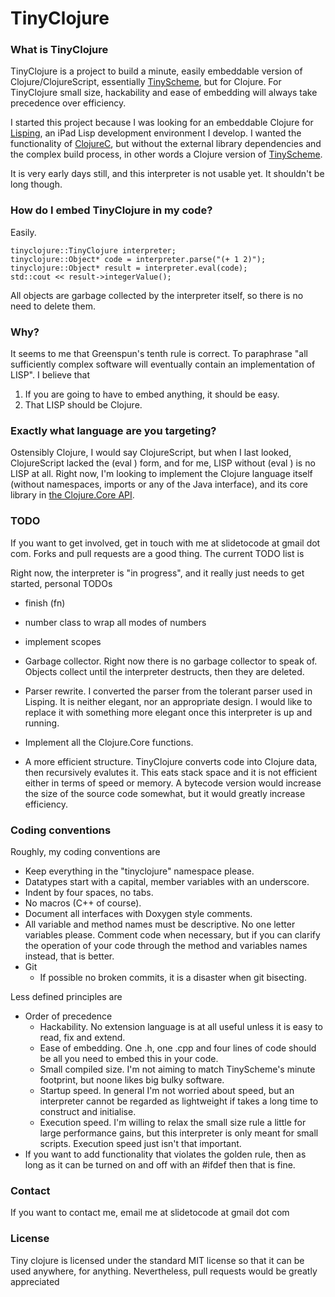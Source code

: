 # TinyClojure

### What is TinyClojure

TinyClojure is a project to build a minute, easily embeddable version of Clojure/ClojureScript, essentially [TinyScheme](http://tinyscheme.sourceforge.net/home.html), but for Clojure.  For TinyClojure small size, hackability and ease of embedding will always take precedence over efficiency.

I started this project because I was looking for an embeddable Clojure for [Lisping](http://slidetocode.com/), an iPad Lisp development environment I develop.  I wanted the functionality of [ClojureC](https://github.com/schani/clojurec), but without the external library dependencies and the complex build process, in other words a Clojure version of [TinyScheme](http://tinyscheme.sourceforge.net/home.html).  

It is very early days still, and this interpreter is not usable yet.  It shouldn't be long though.


### How do I embed TinyClojure in my code?

Easily.

    tinyclojure::TinyClojure interpreter;
    tinyclojure::Object* code = interpreter.parse("(+ 1 2)");
    tinyclojure::Object* result = interpreter.eval(code);
    std::cout << result->integerValue();
    
All objects are garbage collected by the interpreter itself, so there is no need to delete them.


### Why?

It seems to me that Greenspun's tenth rule is correct.  To paraphrase "all sufficiently complex software will eventually contain an implementation of LISP".  I believe that

1. If you are going to have to embed anything, it should be easy.
2. That LISP should be Clojure.


### Exactly what language are you targeting?

Ostensibly Clojure, I would say ClojureScript, but when I last looked, ClojureScript lacked the (eval ) form, and for me, LISP without (eval ) is no LISP at all.  Right now, I'm looking to implement the Clojure language itself (without namespaces, imports or any of the Java interface), and its core library in [the Clojure.Core API](http://richhickey.github.com/clojure/clojure.core-api.html).

### TODO

If you want to get involved, get in touch with me at slidetocode at gmail dot com.  Forks and pull requests are a good thing.  The current TODO list is

Right now, the interpreter is "in progress", and it really just needs to get started, personal TODOs

* finish (fn)
* number class to wrap all modes of numbers
* implement scopes


* Garbage collector.  Right now there is no garbage collector to speak of.  Objects collect until the interpreter destructs, then they are deleted.
* Parser rewrite.  I converted the parser from the tolerant parser used in Lisping.  It is neither elegant, nor an appropriate design.  I would like to replace it with something more elegant once this interpreter is up and running.
* Implement all the Clojure.Core functions.
* A more efficient structure.  TinyClojure converts code into Clojure data, then recursively evalutes it.  This eats stack space and it is not efficient either in terms of speed or memory.  A bytecode version would increase the size of the source code somewhat, but it would greatly increase efficiency.


### Coding conventions

Roughly, my coding conventions are

* Keep everything in the "tinyclojure" namespace please.
* Datatypes start with a capital, member variables with an underscore.
* Indent by four spaces, no tabs.
* No macros (C++ of course).
* Document all interfaces with Doxygen style comments.
* All variable and method names must be descriptive.  No one letter variables please.  Comment code when necessary, but if you can clarify the operation of your code through the method and variables names instead, that is better.
* Git
    * If possible no broken commits, it is a disaster when git bisecting.

Less defined principles are

* Order of precedence
    * Hackability.  No extension language is at all useful unless it is easy to read, fix and extend.
    * Ease of embedding.  One .h, one .cpp and four lines of code should be all you need to embed this in your code.
    * Small compiled size.  I'm not aiming to match TinyScheme's minute footprint, but noone likes big bulky software.
    * Startup speed.  In general I'm not worried about speed, but an interpreter cannot be regarded as lightweight if takes a long time to construct and initialise.
    * Execution speed.  I'm willing to relax the small size rule a little for large performance gains, but this interpreter is only meant for small scripts.  Execution speed just isn't that important.
* If you want to add functionality that violates the golden rule, then as long as it can be turned on and off with an #ifdef then that is fine.


### Contact

If you want to contact me, email me at slidetocode at gmail dot com


### License

Tiny clojure is licensed under the standard MIT license so that it can be used anywhere, for anything.  Nevertheless, pull requests would be greatly appreciated